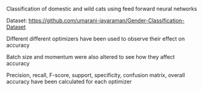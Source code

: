 Classification of domestic and wild cats using feed forward neural networks

Dataset: https://github.com/umarani-jayaraman/Gender-Classification-Dataset

Different different optimizers have been used to observe their effect on accuracy

Batch size and momentum were also altered to see how they affect accuracy

Precision, recall, F-score, support, specificity, confusion matrix, overall accuracy have been calculated for each optimizer
